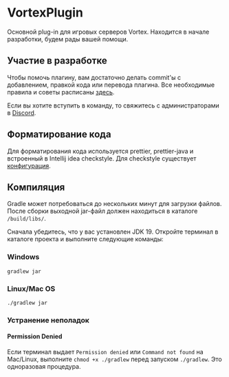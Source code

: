 # VortexPlugin

Основной plug-in для игровых серверов Vortex.
Находится в начале разработки, будем рады вашей помощи.

## Участие в разработке

Чтобы помочь плагину, вам достаточно делать commit'ы с добавлением, правкой кода или перевода плагина.
Все необходимые правила и советы
расписаны [здесь](https://github.com/Darkdustry-Coders/DarkdustryPlugin/blob/master/CONTRIBUTING.md).

Если вы хотите вступить в команду, то свяжитесь с администраторами в [Discord](https://discord.gg/pTtQTUQM68).

## Форматирование кода

Для форматирования кода используется prettier, prettier-java и встроенный в Intellij idea checkstyle.
Для checkstyle существует [конфигурация](checkstyle.xml).

## Компиляция

Gradle может потребоваться до нескольких минут для загрузки файлов.
После сборки выходной jar-файл должен находиться в каталоге `/build/libs/`.

Сначала убедитесь, что у вас установлен JDK 19. Откройте терминал в каталоге проекта и выполните следующие команды:

### Windows

`gradlew jar`

### Linux/Mac OS

`./gradlew jar`

### Устранение неполадок

#### Permission Denied

Если терминал выдает `Permission denied` или `Command not found` на Mac/Linux, выполните `chmod +x ./gradlew` перед
запуском `./gradlew`. Это одноразовая процедура.
